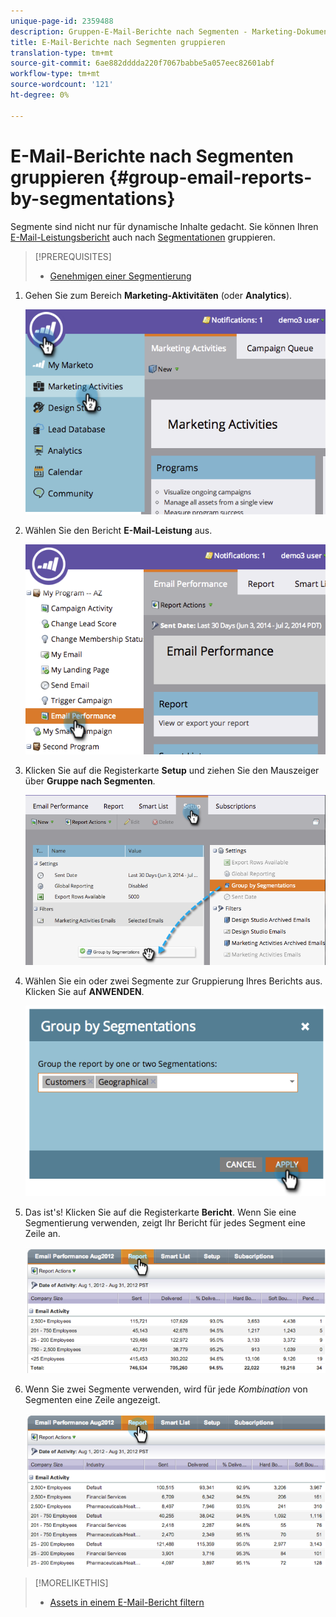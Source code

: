 ```yaml
---
unique-page-id: 2359488
description: Gruppen-E-Mail-Berichte nach Segmenten - Marketing-Dokumente - Produktdokumentation
title: E-Mail-Berichte nach Segmenten gruppieren
translation-type: tm+mt
source-git-commit: 6ae882dddda220f7067babbe5a057eec82601abf
workflow-type: tm+mt
source-wordcount: '121'
ht-degree: 0%

---
```



# E-Mail-Berichte nach Segmenten gruppieren {#group-email-reports-by-segmentations}

Segmente sind nicht nur für dynamische Inhalte gedacht. Sie können Ihren [E-Mail-Leistungsbericht](../../../../product-docs/email-marketing/email-programs/email-program-data/email-performance-report.md) auch nach [Segmentationen](https://docs.marketo.com/display/docs/segmentation+and+snippets) gruppieren.

>[!PREREQUISITES]
>
>* [Genehmigen einer Segmentierung](approve-a-segmentation.md)

>



1. Gehen Sie zum Bereich **Marketing-Aktivitäten** (oder **Analytics**).

   ![](assets/image2014-9-16-9-3a15-3a58.png)

1. Wählen Sie den Bericht **E-Mail-Leistung** aus.

   ![](assets/image2014-9-16-9-3a16-3a6.png)

1. Klicken Sie auf die Registerkarte **Setup** und ziehen Sie den Mauszeiger über **Gruppe nach Segmenten**.

   ![](assets/image2014-9-16-9-3a16-3a59.png)

1. Wählen Sie ein oder zwei Segmente zur Gruppierung Ihres Berichts aus. Klicken Sie auf **ANWENDEN**.

   ![](assets/image2014-9-16-9-3a17-3a9.png)

1. Das ist&#39;s! Klicken Sie auf die Registerkarte **Bericht**. Wenn Sie eine Segmentierung verwenden, zeigt Ihr Bericht für jedes Segment eine Zeile an.

   ![](assets/image2014-9-16-9-3a17-3a17.png)

1. Wenn Sie zwei Segmente verwenden, wird für jede *Kombination* von Segmenten eine Zeile angezeigt.

   ![](assets/image2014-9-16-9-3a17-3a26.png)

>[!MORELIKETHIS]
>
>* [Assets in einem E-Mail-Bericht filtern](../../../../product-docs/reporting/basic-reporting/report-activity/filter-assets-in-an-email-report.md)

>



